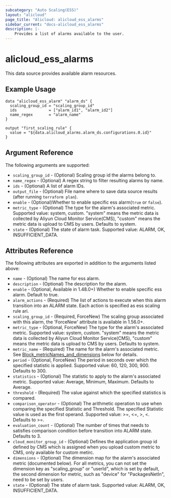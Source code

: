 ```yaml
---
subcategory: "Auto Scaling(ESS)"
layout: "alicloud"
page_title: "Alicloud: alicloud_ess_alarms"
sidebar_current: "docs-alicloud_ess_alarms"
description: |-
    Provides a list of alarms available to the user.
---
```


# alicloud_ess_alarms

This data source provides available alarm resources. 

## Example Usage

```
data "alicloud_ess_alarm" "alarm_ds" {
  scaling_group_id = "scaling_group_id"
  ids              = ["alarm_id1", "alarm_id2"]
  name_regex       = "alarm_name"
}

output "first_scaling_rule" {
  value = "${data.alicloud_alarms.alarm_ds.configurations.0.id}"
}
```

## Argument Reference

The following arguments are supported:

* `scaling_group_id` - (Optional) Scaling group id the alarms belong to.
* `name_regex` - (Optional) A regex string to filter resulting alarms by name.
* `ids` - (Optional) A list of alarm IDs.
* `output_file` - (Optional) File name where to save data source results (after running `terraform plan`).
* `enable` - (Optional)Whether to enable specific ess alarm(`true` or `false`).
* `metric_type` - (Optional) The type for the alarm's associated metric. Supported value: system, custom. "system" means the metric data is collected by Aliyun Cloud Monitor Service(CMS), "custom" means the metric data is upload to CMS by users. Defaults to system.
* `state` - (Optional) The state of alarm task. Supported value: ALARM, OK, INSUFFICIENT_DATA.

## Attributes Reference

The following attributes are exported in addition to the arguments listed above:

* `name` - (Optional) The name for ess alarm.
* `description` - (Optional) The description for the alarm.
* `enable` - (Optional, Available in 1.48.0+) Whether to enable specific ess alarm. Default to true.
* `alarm_actions` - (Required) The list of actions to execute when this alarm transition into an ALARM state. Each action is specified as ess scaling rule ari.
* `scaling_group_id` - (Required, ForceNew) The scaling group associated with this alarm, the 'ForceNew' attribute is available in 1.56.0+.
* `metric_type` - (Optional, ForceNew) The type for the alarm's associated metric. Supported value: system, custom. "system" means the metric data is collected by Aliyun Cloud Monitor Service(CMS), "custom" means the metric data is upload to CMS by users. Defaults to system. 
* `metric_name` - (Required) The name for the alarm's associated metric. See [Block_metricNames_and_dimensions](#block-metricnames_and_dimensions) below for details.
* `period` - (Optional, ForceNew) The period in seconds over which the specified statistic is applied. Supported value: 60, 120, 300, 900. Defaults to 300.
* `statistics` - (Optional) The statistic to apply to the alarm's associated metric. Supported value: Average, Minimum, Maximum. Defaults to Average.
* `threshold` - (Required) The value against which the specified statistics is compared.
* `comparison_operator` - (Optional) The arithmetic operation to use when comparing the specified Statistic and Threshold. The specified Statistic value is used as the first operand. Supported value: >=, <=, >, <. Defaults to >=.
* `evaluation_count` - (Optional) The number of times that needs to satisfies comparison condition before transition into ALARM state. Defaults to 3.
* `cloud_monitor_group_id` - (Optional) Defines the application group id defined by CMS which is assigned when you upload custom metric to CMS, only available for custom metirc.
* `dimensions` - (Optional) The dimension map for the alarm's associated metric (documented below). For all metrics, you can not set the dimension key as "scaling_group" or "userId", which is set by default, the second dimension for metric, such as "device" for "PackagesNetIn", need to be set by users.
* `state` - (Optional) The state of alarm task. Supported value: ALARM, OK, INSUFFICIENT_DATA.
  
